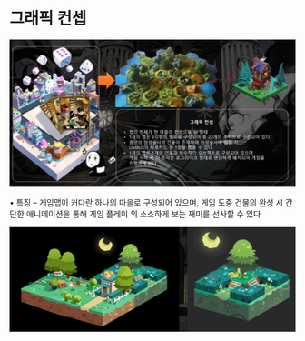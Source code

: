 # 그래픽 컨셉

![](<../../.gitbook/assets/캡처 (9).PNG>)

• 특징 – 게임맵이 커다란 하나의 마을로 구성되어 있으며, 게임 도중 건물의 완성 시 간단한 애니메이션을 통해 게임 플레이 외 소소하게 보는 재미를 선사할 수 있다

![](<../../.gitbook/assets/캡처 (12).PNG>)

